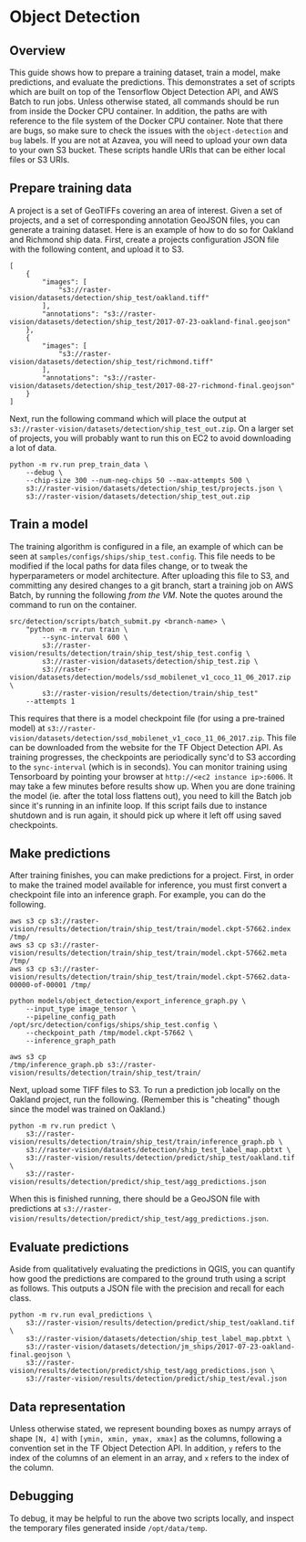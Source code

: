 # Object Detection

## Overview

This guide shows how to prepare a training dataset, train a model, make predictions, and evaluate the predictions. This demonstrates a set of scripts which are built on top of the Tensorflow Object Detection API, and AWS Batch to run jobs. Unless otherwise stated, all commands should be run from inside the Docker CPU container. In addition, the paths are with reference to the file system of the Docker CPU container. Note that there are bugs, so make sure to check the issues with the `object-detection` and `bug` labels. If you are not at Azavea, you will need to upload your own data to your own S3 bucket. These scripts handle URIs that can be either local files or S3 URIs.

## Prepare training data

A project is a set of GeoTIFFs covering an area of interest. Given a set of projects, and a set of corresponding annotation GeoJSON files, you can generate a training dataset. Here is an example of how to do so for
Oakland and Richmond ship data. First, create a projects configuration JSON file with the following content, and upload it to S3.

```
[
    {
        "images": [
            "s3://raster-vision/datasets/detection/ship_test/oakland.tiff"
        ],
        "annotations": "s3://raster-vision/datasets/detection/ship_test/2017-07-23-oakland-final.geojson"
    },
    {
        "images": [
            "s3://raster-vision/datasets/detection/ship_test/richmond.tiff"
        ],
        "annotations": "s3://raster-vision/datasets/detection/ship_test/2017-08-27-richmond-final.geojson"
    }
]
```

Next, run the following command which will place the output at `s3://raster-vision/datasets/detection/ship_test_out.zip`. On a larger set of projects, you will probably want to run this on EC2 to avoid downloading a lot of data.

```
python -m rv.run prep_train_data \
    --debug \
    --chip-size 300 --num-neg-chips 50 --max-attempts 500 \
    s3://raster-vision/datasets/detection/ship_test/projects.json \
    s3://raster-vision/datasets/detection/ship_test_out.zip
```

## Train a model

The training algorithm is configured in a file, an example of which can be seen at `samples/configs/ships/ship_test.config`. This file needs to be modified if the local paths for data files change, or to tweak the hyperparameters or model architecture.
After uploading this file to S3, and committing any desired changes to a git branch, start a training job on AWS Batch, by running the following *from the VM*. Note the quotes around the command to run on the container.
```
src/detection/scripts/batch_submit.py <branch-name> \
    "python -m rv.run train \
        --sync-interval 600 \
        s3://raster-vision/results/detection/train/ship_test/ship_test.config \
        s3://raster-vision/datasets/detection/ship_test.zip \
        s3://raster-vision/datasets/detection/models/ssd_mobilenet_v1_coco_11_06_2017.zip \
        s3://raster-vision/results/detection/train/ship_test"
    --attempts 1
```

This requires that there is a model checkpoint file (for using a pre-trained model) at `s3://raster-vision/datasets/detection/ssd_mobilenet_v1_coco_11_06_2017.zip`. This file can be downloaded from the website for the TF Object Detection API.
As training progresses, the checkpoints are periodically sync'd to S3 according to the `sync-interval` (which is in seconds).
You can monitor training using Tensorboard by pointing your browser at `http://<ec2 instance ip>:6006`. It may take a few minutes before results show up. When you are done training the model (ie. after the total loss flattens out), you need to kill the Batch job since it's running in an infinite loop. If this script fails due to instance shutdown and is run again, it should pick up where it left off using saved checkpoints.

## Make predictions

After training finishes, you can make predictions for a project.
First, in order to make the trained model available for inference, you must first convert a checkpoint file into an inference graph. For example, you can do the following.

```
aws s3 cp s3://raster-vision/results/detection/train/ship_test/train/model.ckpt-57662.index /tmp/
aws s3 cp s3://raster-vision/results/detection/train/ship_test/train/model.ckpt-57662.meta /tmp/
aws s3 cp s3://raster-vision/results/detection/train/ship_test/train/model.ckpt-57662.data-00000-of-00001 /tmp/

python models/object_detection/export_inference_graph.py \
    --input_type image_tensor \
    --pipeline_config_path /opt/src/detection/configs/ships/ship_test.config \
    --checkpoint_path /tmp/model.ckpt-57662 \
    --inference_graph_path

aws s3 cp
/tmp/inference_graph.pb s3://raster-vision/results/detection/train/ship_test/train/
```

Next, upload some TIFF files to S3. To run a prediction job locally on the Oakland project, run the following. (Remember this is "cheating" though since the model was trained on Oakland.)

```
python -m rv.run predict \
    s3://raster-vision/results/detection/train/ship_test/train/inference_graph.pb \
    s3://raster-vision/datasets/detection/ship_test_label_map.pbtxt \
    s3://raster-vision/results/detection/predict/ship_test/oakland.tif \
    s3://raster-vision/results/detection/predict/ship_test/agg_predictions.json
```

When this is finished running, there should be a GeoJSON file with predictions at     `s3://raster-vision/results/detection/predict/ship_test/agg_predictions.json`.

## Evaluate predictions

Aside from qualitatively evaluating the predictions in QGIS, you can quantify how good the predictions are compared to the ground truth using a script as follows. This outputs a JSON file with the precision and recall for each class.

```
python -m rv.run eval_predictions \
    s3://raster-vision/results/detection/predict/ship_test/oakland.tif \
    s3://raster-vision/datasets/detection/ship_test_label_map.pbtxt \
    s3://raster-vision/datasets/detection/jm_ships/2017-07-23-oakland-final.geojson \
    s3://raster-vision/results/detection/predict/ship_test/agg_predictions.json \
    s3://raster-vision/results/detection/predict/ship_test/eval.json
```

## Data representation

Unless otherwise stated, we represent bounding boxes as numpy arrays of shape
`[N, 4]` with `[ymin, xmin, ymax, xmax]` as the columns, following a convention set in the TF Object Detection API. In addition, `y` refers to the index of the columns of an element in an array, and `x` refers to the index of the column.

## Debugging

To debug, it may be helpful to run the above two scripts locally, and inspect the temporary files generated inside `/opt/data/temp`.
